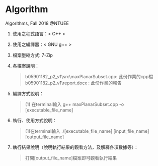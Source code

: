 # Algorithm
Algorithms, Fall 2018 @NTUEE

1. 使用之程式語言：< C++ >

2. 使用之編譯器：< GNU g++ >

3. 檔案壓縮方式: 7-Zip
4. 各檔案說明：
	 
	>b05901182_p2_v1\src\maxPlanarSubset.cpp: 此份作業的cpp檔  
	>b05901182_p2_v1\report.docx : 此份作業的報告  

5. 編譯方式說明：        	
   
  	>(1) 在terminal輸入 g++ maxPlanarSubset.cpp -o [executable_file_name]
	
6. 執行、使用方式說明：
	>(1)在terminal輸入 ./[executable_file_name] [input_file_name] [output_file_name]
	

7. 執行結果說明（說明執行結果的觀看方法，及解釋各項數據等）：

	>打開[output_file_name]檔案即可觀看執行結果
